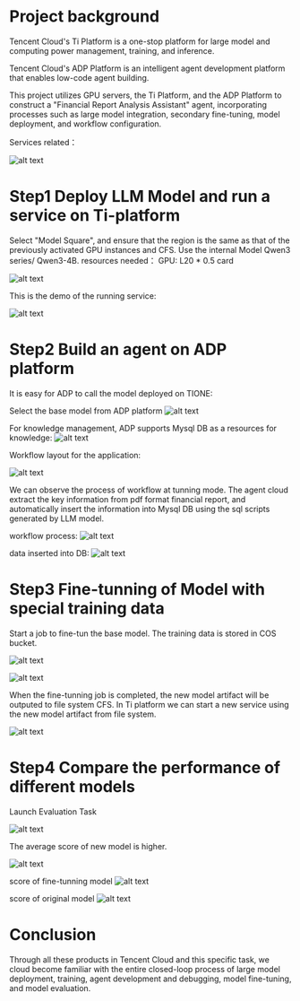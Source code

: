 # Project background

Tencent Cloud's Ti Platform is a one-stop platform for large model and computing power management, training, and inference. 

Tencent Cloud's ADP Platform is an intelligent agent development platform that enables low-code agent building. 

This project utilizes GPU servers, the Ti Platform, and the ADP Platform to construct a "Financial Report Analysis Assistant" agent, incorporating processes such as large model integration, secondary fine-tuning, model deployment, and workflow configuration.

Services related：

![alt text](image-1.png)

# Step1 Deploy LLM Model and run a service on Ti-platform

Select "Model Square", and ensure that the region is the same as that of the previously activated GPU instances and CFS.
Use the internal Model Qwen3 series/ Qwen3-4B.
resources needed：
GPU: L20 * 0.5 card

![alt text](image-2.png)

This is the demo of the running service:

![alt text](image-15.png)

# Step2 Build an agent on ADP platform
It is easy for ADP to call the model deployed on TIONE: 

Select the base model from ADP platform
![alt text](image-16.png)

For knowledge management, ADP supports Mysql DB as a resources for knowledge:
![alt text](image-17.png)

Workflow layout for the application:

![alt text](image-18.png)

We can observe the process of workflow at tunning mode. The agent cloud extract the key information from pdf format financial report, and automatically insert the information into Mysql DB using the sql scripts generated by LLM model.

workflow process:
![alt text](image-8.png)

data inserted into DB:
![alt text](image-7.png)

# Step3 Fine-tunning of Model with special training data

Start a job to fine-tun the base model. The training data is stored in COS bucket.

![alt text](image-19.png)


![alt text](image-20.png)

When the fine-tunning job is completed, the new model artifact will be outputed to file system CFS.
In Ti platform we can start a new service using the new model artifact from file system.

![alt text](image-10.png)


# Step4 Compare the performance of different models

Launch Evaluation Task

![alt text](image-11.png)

The average score of new model is higher.

![alt text](image-12.png)

score of fine-tunning model
![alt text](image-13.png)

score of original model
![alt text](image-21.png)


# Conclusion

Through all these products in Tencent Cloud and this specific task, we cloud become familiar with the entire closed-loop process of large model deployment, training, agent development and debugging, model fine-tuning, and model evaluation.